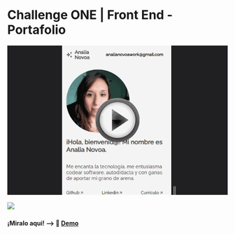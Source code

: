 # Challenge ONE | Front End -  Portafolio

<p align="center" >
     <img width="600" heigth="600" src="https://github.com/analianovoa/analianovoa.github.io/blob/b84123cbae15fdd50d541260a5bf3bb53ac63dcb/assets/img/proyectos/portafolio.gif">
</p>

<a href="https://www.linkedin.com/in/analianovoa/" target="_blank">
<img src="https://img.shields.io/badge/-LinkedIn-%230077B5?style=for-the-badge&logo=linkedin&logoColor=white" target="_blank"></a>

#### ¡Miralo aqui! --> 🔹 [Demo](https://analianovoa.github.io/)

